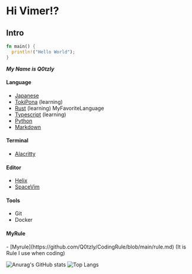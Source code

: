 # Hi Vimer!?

<h2>Intro</h2>


```rust
fn main() {
  println!("Hello World");
}
```


***My Name is Q0tzly***

<h4>Language</h4>

  - [Japanese](https://tsunagarujp.bunka.go.jp/?lang_id=EN)
  - [TokiPona](https://tokipona.org) (learning)
  - [Rust](https://www.rust-lang.org/) (learning) MyFavoriteLanguage
  - [Typescript](https://www.typescriptlang.org) (learning)
  - [Python](https://www.python.jp/)
  - [Markdown](https://daringfireball.net/projects/markdown/)

<h4>Terminal</h4>

  - [Alacritty](https://alacritty.org/)

<h4>Editor</h4>

  - [Helix](https://helix-editor.com/)
  - [SpaceVim](https://spacevim.org/)

<h4>Tools</h4>

  - Git
  - Docker

<h4>MyRule</h4>
  - [Myrule](https://github.com/Q0tzly/CodingRule/blob/main/rule.md) (It is Rule I use when coding)

<br>

![Anurag's GitHub stats](https://github-readme-stats.vercel.app/api?username=q0tzly&show_icons=true&theme=transparent)
![Top Langs](https://github-readme-stats.vercel.app/api/top-langs/?username=q0tzly&layout=compact)
